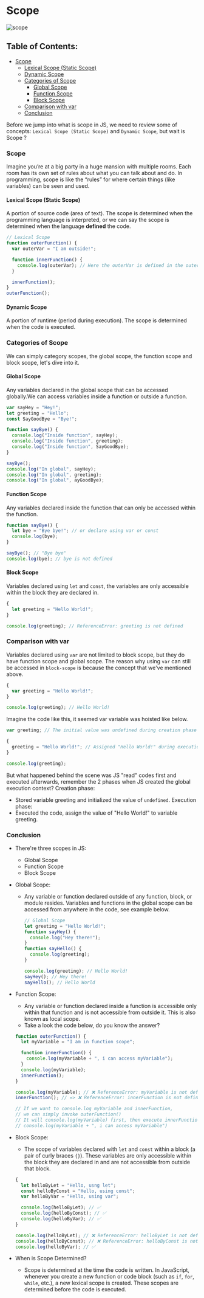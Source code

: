 # Scope

![scope](./Day%20-%204.png)

## Table of Contents:

- [Scope](#scope)
  - [Lexical Scope (Static Scope)](#lexical-scope-static-scope)
  - [Dynamic Scope](#dynamic-scope)
  - [Categories of Scope](#categories-of-scope)
    - [Global Scope](#global-scope)
    - [Function Scope](#function-scope)
    - [Block Scope](#block-scope)
  - [Comparison with var](#comparison-with-var)
  - [Conclusion](#conclusion)

Before we jump into what is scope in JS, we need to review some of
concepts: `Lexical Scope (Static Scope)` and `Dynamic Scope`, but wait
is Scope ?

### Scope

Imagine you’re at a big party in a huge mansion with multiple rooms. Each room has its own set of rules about what you can talk about and do. In programming, scope is like the “rules” for where certain things (like variables) can be seen and used.

#### Lexical Scope (Static Scope)

A portion of source code (area of text). The scope is determined when the programming language is interpreted, or we can say the scope is determined when the language **defined** the code.

```js
// Lexical Scope
function outerFunction() {
  var outerVar = "I am outside!";

  function innerFunction() {
    console.log(outerVar); // Here the outerVar is defined in the outerFunction
  }

  innerFunction();
}
outerFunction();
```

#### Dynamic Scope

A portion of runtime (period during execution). The scope is determined when the code is executed.

### Categories of Scope

We can simply category scopes, the global scope, the function scope and block scope, let's dive into it.

#### Global Scope

Any variables declared in the global scope that can be accessed globally.We can access variables inside a function or outside a function.

```js
var sayHey = "Hey!";
let greeting = "Hello";
const SayGoodBye = "Bye!";

function sayBye() {
  console.log("Inside function", sayHey);
  console.log("Inside function", greeting);
  console.log("Inside function", SayGoodBye);
}

sayBye();
console.log("In global", sayHey);
console.log("In global", greeting);
console.log("In global", ayGoodBye);
```

#### Function Scope

Any variables declared inside the function that can only be accessed within the function.

```js
function sayBye() {
  let bye = "Bye bye!"; // or declare using var or const
  console.log(bye);
}

sayBye(); // "Bye bye"
console.log(bye); // bye is not defined
```

#### Block Scope

Variables declared using `let` and `const`, the variables are only accessible within the block they are declared in.

```js
{
  let greeting = "Hello World!";
}

console.log(greeting); // ReferenceError: greeting is not defined
```

### Comparison with var

Variables declared using `var` are not limited to block scope, but they do have function scope and global scope.
The reason why using `var` can still be accessed in `block-scope` is because the concept that we've mentioned above.

```js
{
  var greeting = "Hello World!";
}

console.log(greeting); // Hello World!
```

Imagine the code like this, it seemed var variable was hoisted like below.

```js
var greeting; // The initial value was undefined during creation phase

{
  greeting = "Hello World!"; // Assigned "Hello World!" during execution phase
}

console.log(greeting);
```

But what happened behind the scene was JS "read" codes first and executed afterwards, remember the 2 phases when JS created the global execution context?
Creation phase:

- Stored variable greeting and initialized the value of `undefined`.
  Execution phase:
- Executed the code, assign the value of "Hello World!" to variable greeting.

### Conclusion

- There're three scopes in JS:

  - Global Scope
  - Function Scope
  - Block Scope

- Global Scope:

  - Any variable or function declared outside of any function, block, or module resides. Variables and functions in the global scope can be accessed from anywhere in the code, see example below.

    ```js
    // Global Scope
    let greeting = "Hello World!";
    function sayHey() {
      console.log("Hey there!");
    }
    function sayHello() {
      console.log(greeting);
    }

    console.log(greeting); // Hello World!
    sayHey(); // Hey there!
    sayHello(); // Hello World
    ```

- Function Scope:

  - Any variable or function declared inside a function is accessible only within that function and is not accessible from outside it. This is also known as local scope.
  - Take a look the code below, do you know the answer?

  ```js
  function outerFunction() {
    let myVariable = "I am in function scope";

    function innerFunction() {
      console.log(myVariable + ", i can access myVariable");
    }
    console.log(myVariable);
    innerFunction();
  }

  console.log(myVariable); // ❌ ReferenceError: myVariable is not defined.
  innerFunction(); // => ❌ ReferenceError: innerFunction is not defined.

  // If we want to console.log myVariable and innerFunction,
  // we can simply invoke outerFunction()
  // It will console.log(myVariable) first, then execute innerFunction() and
  // console.log(myVariable + ", i can access myVariable")
  ```

- Block Scope:

  - The scope of variables declared with `let` and `const` within a block (a pair of curly braces `{}`). These variables are only accessible within the block they are declared in and are not accessible from outside that block.

  ```js
  {
    let helloByLet = "Hello, usng let";
    const helloByConst = "Hello, using const";
    var helloByVar = "Hello, using var";

    console.log(helloByLet); // ✅
    console.log(helloByConst); // ✅
    console.log(helloByVar); // ✅
  }

  console.log(helloByLet); // ❌ ReferenceError: helloByLet is not defined
  console.log(helloByConst); // ❌ ReferenceError: helloByConst is not defined
  console.log(helloByVar); // ✅
  ```

- When is Scope Determined?
  - Scope is determined at the time the code is written. In JavaScript, whenever you create a new function or code block (such as `if`, `for`, `while`, etc.), a new lexical scope is created. These scopes are determined before the code is executed.
